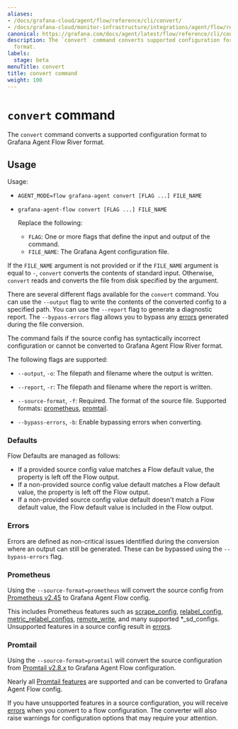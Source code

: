 ```yaml
---
aliases:
- /docs/grafana-cloud/agent/flow/reference/cli/convert/
- /docs/grafana-cloud/monitor-infrastructure/integrations/agent/flow/reference/cli/convert/
canonical: https://grafana.com/docs/agent/latest/flow/reference/cli/convert/
description: The `convert` command converts supported configuration formats to River
  format.
labels:
  stage: beta
menuTitle: convert
title: convert command
weight: 100
---
```


# `convert` command

The `convert` command converts a supported configuration format to Grafana Agent Flow River format.

## Usage

Usage: 

* `AGENT_MODE=flow grafana-agent convert [FLAG ...] FILE_NAME`
* `grafana-agent-flow convert [FLAG ...] FILE_NAME`

   Replace the following:

   * `FLAG`: One or more flags that define the input and output of the command.
   * `FILE_NAME`: The Grafana Agent configuration file.

If the `FILE_NAME` argument is not provided or if the `FILE_NAME` argument is
equal to `-`, `convert` converts the contents of standard input. Otherwise,
`convert` reads and converts the file from disk specified by the argument.

There are several different flags available for the `convert` command. You can use the `--output` flag to write the contents of the converted config to a specified path. You can use the `--report` flag to generate a diagnostic report. The `--bypass-errors` flag allows you to bypass any [errors] generated during the file conversion.

The command fails if the source config has syntactically incorrect
configuration or cannot be converted to Grafana Agent Flow River format.

The following flags are supported:

* `--output`, `-o`: The filepath and filename where the output is written.

* `--report`, `-r`: The filepath and filename where the report is written.

* `--source-format`, `-f`: Required. The format of the source file. Supported formats: [prometheus], [promtail].

* `--bypass-errors`, `-b`: Enable bypassing errors when converting.

[prometheus]: #prometheus
[promtail]: #promtail
[errors]: #errors

### Defaults

Flow Defaults are managed as follows:
* If a provided source config value matches a Flow default value, the property is left off the Flow output.
* If a non-provided source config value default matches a Flow default value, the property is left off the Flow output.
* If a non-provided source config value default doesn't match a Flow default value, the Flow default value is included in the Flow output.

### Errors

Errors are defined as non-critical issues identified during the conversion
where an output can still be generated. These can be bypassed using the
`--bypass-errors` flag.

### Prometheus

Using the `--source-format=prometheus` will convert the source config from
[Prometheus v2.45](https://prometheus.io/docs/prometheus/2.45/configuration/configuration/)
to Grafana Agent Flow config.

This includes Prometheus features such as
[scrape_config](https://prometheus.io/docs/prometheus/2.45/configuration/configuration/#scrape_config), 
[relabel_config](https://prometheus.io/docs/prometheus/2.45/configuration/configuration/#relabel_config),
[metric_relabel_configs](https://prometheus.io/docs/prometheus/2.45/configuration/configuration/#metric_relabel_configs),
[remote_write](https://prometheus.io/docs/prometheus/2.45/configuration/configuration/#remote_write),
and many supported *_sd_configs. Unsupported features in a source config result
in [errors].

### Promtail

Using the `--source-format=promtail` will convert the source configuration from
[Promtail v2.8.x](https://grafana.com/docs/loki/v2.8.x/clients/promtail/)
to Grafana Agent Flow configuration.

Nearly all [Promtail features](https://grafana.com/docs/loki/v2.8.x/clients/promtail/configuration/)
are supported and can be converted to Grafana Agent Flow config.

If you have unsupported features in a source configuration, you will receive [errors] when you convert to a flow configuration. The converter will
also raise warnings for configuration options that may require your attention.
